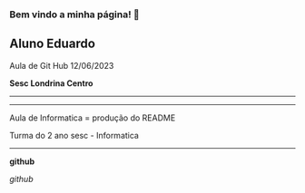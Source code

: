 ### Bem vindo a minha página! 👋

<h2>Aluno Eduardo</h2>

Aula de Git Hub 12/06/2023

<b> Sesc Londrina Centro </b>

<hr>
<hr>

Aula de Informatica = produção do README

Turma do 2 ano sesc - Informatica

<hr>

**github**

_github_

<!--
**SrDudu666/SrDudu666** is a ✨ _special_ ✨ repository because its `README.md` (this file) appears on your GitHub profile.

Here are some ideas to get you started:

- 🔭 I’m currently working on ...
- 🌱 I’m currently learning ...
- 👯 I’m looking to collaborate on ...
- 🤔 I’m looking for help with ...
- 💬 Ask me about ...
- 📫 How to reach me: ...
- 😄 Pronouns: ...
- ⚡ Fun fact: ...
-->
